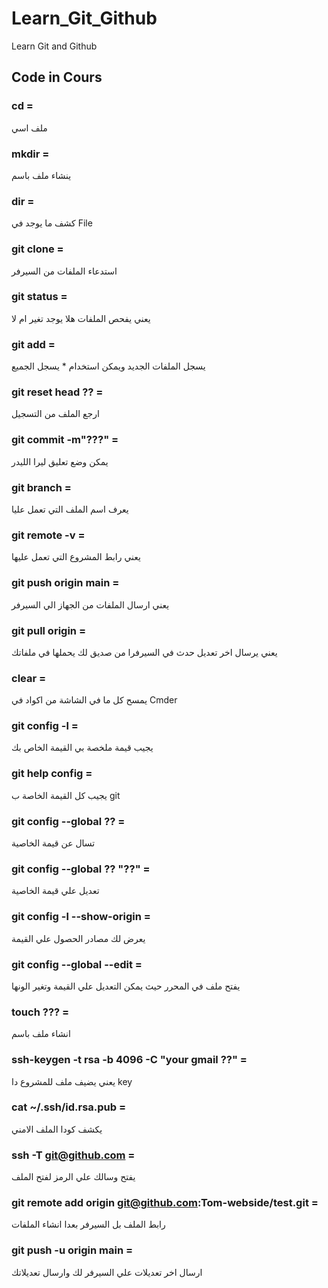 # Learn_Git_Github
Learn Git and Github
## Code in Cours
### cd =
  ملف اسي
### mkdir =
  ينشاء ملف باسم
### dir =
  كشف ما يوجد في File
### git clone =
  استدعاء الملفات من السيرفر
### git status =
  يعني يفحص الملفات هلا يوجد تغير ام لا
### git add =
  يسجل الملفات الجديد ويمكن استخدام * يسجل الجميع
### git reset head ?? =
  ارجع الملف من التسجيل
### git commit -m"???" =
  يمكن وضع تعليق ليرا الليدر
### git branch =
  يعرف اسم الملف التي تعمل عليا
### git remote -v =
  يعني رابط المشروع التي تعمل عليها
### git push origin main =
  يعني ارسال الملفات من الجهاز الي السيرفر
### git pull origin =
  يعني يرسال اخر تعديل حدث في السيرفرا من صديق لك يحملها في ملفاتك
### clear =
  يمسح كل ما في الشاشة من اكواد في Cmder
### git config -l = 
  يجيب قيمة ملخصة بي القيمة الخاص بك 
### git help config = 
  يجيب كل القيمة الخاصة ب git 
### git config --global ?? = 
  تسال عن قيمة الخاصية 
### git config --global ?? "??" = 
  تعديل علي قيمة الخاصية
### git config -l --show-origin =
  يعرض لك مصادر الحصول علي القيمة
### git config --global --edit =
  يفتح ملف في المحرر حيث يمكن التعديل علي القيمة وتغير الونها
### touch ??? =
  انشاء ملف باسم
### ssh-keygen -t rsa -b 4096 -C "your gmail ??" =
  يعني يضيف ملف للمشروع دا key
### cat ~/.ssh/id.rsa.pub =
  يكشف كودا الملف الامني
### ssh -T git@github.com =
  يفتح وسالك علي الرمز لفتح الملف
### git remote add origin git@github.com:Tom-webside/test.git =
  رابط الملف بل السيرفر بعدا انشاء الملفات
### git push -u origin main =
  ارسال اخر تعديلات علي السيرفر لك وارسال تعديلاتك
